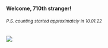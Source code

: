 #### Welcome, 710th stranger!

###### <sup>P.S. counting started approximately in 10.01.22</sup>

<img src="https://kraftwerk28.pp.ua/vcnt.png"></img>
